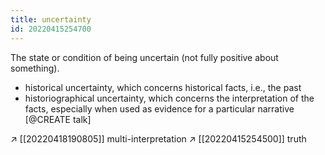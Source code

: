 ```yaml
---
title: uncertainty
id: 20220415254700
---
```


The state or condition of being uncertain (not fully positive about something).

- historical uncertainty, which concerns historical facts, i.e., the past
- historiographical uncertainty, which concerns the interpretation of the facts, especially when
used as evidence for a particular narrative
[@CREATE talk]

↗ [[20220418190805]] multi-interpretation
↗ [[20220415254500]] truth
